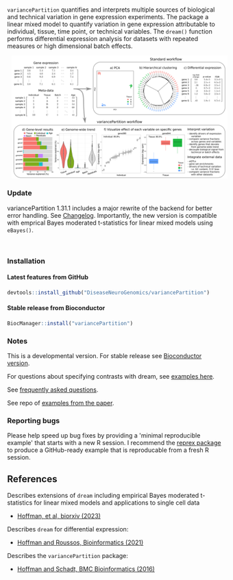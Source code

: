 
<br>

`variancePartition` quantifies and interprets multiple sources of biological and technical variation in gene expression experiments.  The package a linear mixed model to quantify variation in gene expression attributable to individual, tissue, time point, or technical variables.  The `dream()` function performs differential expression analysis for datasets with repeated measures or high dimensional batch effects.

<img src="man/figures/variancePartition.png"  align="center" alt="" style="padding-left:10px;" />


<br>

### Update
variancePartition 1.31.1 includes a major rewrite of the backend for better error handling.  See [Changelog](news/index.html).  Importantly, the new version is compatible with emprical Bayes moderated t-statistics for linear mixed models using `eBayes()`.

<br>

### Installation

#### Latest features from GitHub

```r
devtools::install_github("DiseaseNeuroGenomics/variancePartition")
```

#### Stable release from Bioconductor

```r
BiocManager::install("variancePartition")
```



### Notes
This is a developmental version. For stable release see [Bioconductor version](http://bioconductor.org/packages/variancePartition/).

For questions about specifying contrasts with dream, see [examples here](https://gist.github.com/GabrielHoffman/aa993222bae4d6b7d1caea2334aedbf7).


See [frequently asked questions](http://bioconductor.org/packages/devel/bioc/vignettes/variancePartition/inst/doc/FAQ.html).

See repo of [examples from the paper](https://github.com/GabrielHoffman/dream_analysis).

### Reporting bugs

Please help speed up bug fixes by providing a 'minimal reproducible example' that starts with a new R session.  I recommend the [reprex package](https://reprex.tidyverse.org) to produce a GitHub-ready example that is reproducable from a fresh R session.

## References

Describes extensions of `dream` including empirical Bayes moderated t-statistics for linear mixed models and applications to single cell data

- [Hoffman, et al, biorxiv (2023)](https://doi.org/10.1101/2023.03.17.533005)

Describes `dream` for differential expression: 

- [Hoffman and Roussos, Bioinformatics (2021)](https://doi.org/10.1093/bioinformatics/btaa687)

Describes the `variancePartition` package:

- [Hoffman and Schadt, BMC Bioinformatics (2016)](https://doi.org/10.1186/s12859-016-1323-z)
